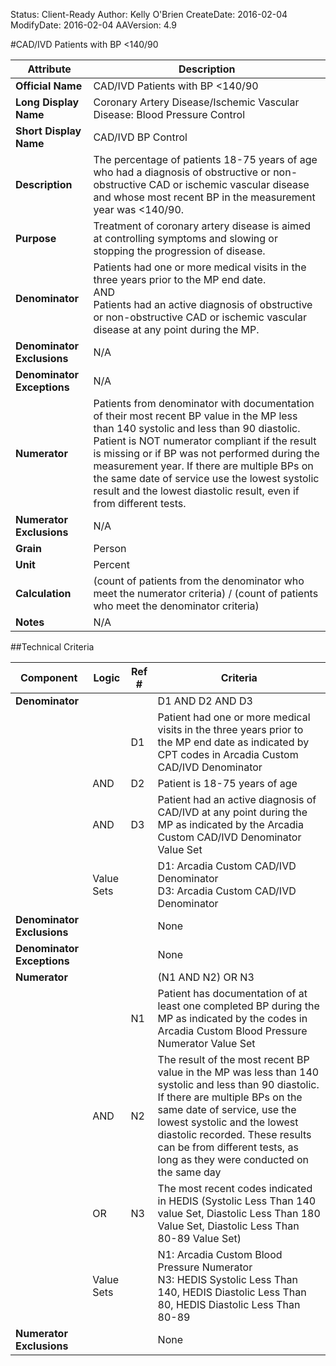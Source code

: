 Status: Client-Ready
Author: Kelly O'Brien
CreateDate: 2016-02-04
ModifyDate: 2016-02-04
AAVersion: 4.9

#CAD/IVD Patients with BP <140/90

| Attribute | Description |
| --------- | ----------- |
| **Official Name** | CAD/IVD Patients with BP <140/90 |
| **Long Display Name** | Coronary Artery Disease/Ischemic Vascular Disease: Blood Pressure Control |
| **Short Display Name** | CAD/IVD BP Control |
| **Description** | The percentage of patients 18-75 years of age who had a diagnosis of obstructive or non-obstructive CAD or ischemic vascular disease and whose most recent BP in the measurement year was <140/90. |
| **Purpose** | Treatment of coronary artery disease is aimed at controlling symptoms and slowing or stopping the progression of disease.  |
| **Denominator** | Patients had one or more medical visits in the three years prior to the MP end date.<br>AND<br>Patients had an active diagnosis of obstructive or non-obstructive CAD or ischemic vascular disease at any point during the MP. |
| **Denominator Exclusions** | N/A |
| **Denominator Exceptions** | N/A |
| **Numerator** | Patients from denominator with documentation of their most recent BP value in the MP less than 140 systolic and less than 90 diastolic. Patient is NOT numerator compliant if the result is missing or if BP was not performed during the measurement year. If there are multiple BPs on the same date of service use the lowest systolic result and the lowest diastolic result, even if from different tests. |
| **Numerator Exclusions** | N/A |
| **Grain** | Person |
| **Unit** | Percent |
| **Calculation** | (count of patients from the denominator who meet the numerator criteria) / (count of patients who meet the denominator criteria) |
| **Notes** | N/A |


##Technical Criteria

| Component | Logic | Ref # | Criteria |
| --------- | ----- | ----- | -------- |
| **Denominator** | | | D1 AND D2 AND D3 |
| |  | D1 | Patient had one or more medical visits in the three years prior to the MP end date as indicated by CPT codes in Arcadia Custom CAD/IVD Denominator |
| | AND | D2 | Patient is 18-75 years of age |
| | AND | D3 | Patient had an active diagnosis of CAD/IVD at any point during the MP as indicated by the Arcadia Custom CAD/IVD Denominator Value Set |
| | Value Sets | | D1: Arcadia Custom CAD/IVD Denominator<br>D3: Arcadia Custom CAD/IVD Denominator |
| **Denominator Exclusions** | | | None |
| **Denominator Exceptions** | | | None |
| **Numerator** | | | (N1 AND N2) OR N3 |
| |  | N1 | Patient has documentation of at least one completed BP during the MP as indicated by the codes in Arcadia Custom Blood Pressure Numerator Value Set |
| | AND | N2 | The result of the most recent BP value in the MP was less than 140 systolic and less than 90 diastolic. If there are multiple BPs on the same date of service, use the lowest systolic and the lowest diastolic recorded. These results can be from different tests, as long as they were conducted on the same day |
| | OR | N3 | The most recent codes indicated in HEDIS (Systolic Less Than 140 value Set, Diastolic Less Than 180 Value Set, Diastolic Less Than 80-89 Value Set) |
| | Value Sets | | N1: Arcadia Custom Blood Pressure Numerator<br>N3: HEDIS Systolic Less Than 140, HEDIS Diastolic Less Than 80, HEDIS Diastolic Less Than 80-89 |
| **Numerator Exclusions** | | | None |
